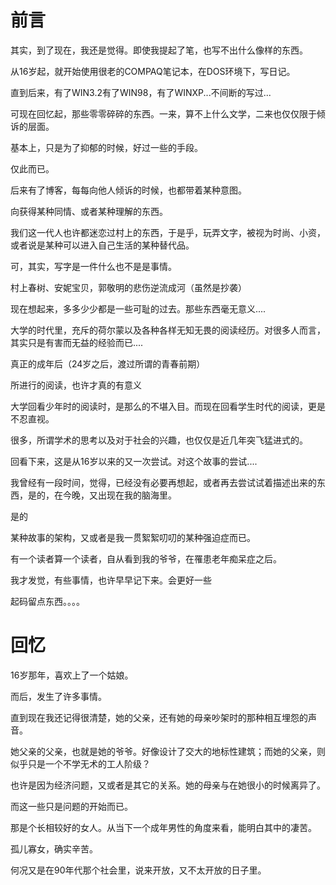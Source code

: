 # 前言

其实，到了现在，我还是觉得。即使我提起了笔，也写不出什么像样的东西。

从16岁起，就开始使用很老的COMPAQ笔记本，在DOS环境下，写日记。

直到后来，有了WIN3.2有了WIN98，有了WINXP...不间断的写过...

可现在回忆起，那些零零碎碎的东西。一来，算不上什么文学，二来也仅仅限于倾诉的层面。

基本上，只是为了抑郁的时候，好过一些的手段。

仅此而已。

后来有了博客，每每向他人倾诉的时候，也都带着某种意图。

向获得某种同情、或者某种理解的东西。

我们这一代人也许都迷恋过村上的东西，于是乎，玩弄文字，被视为时尚、小资，或者说是某种可以进入自己生活的某种替代品。

可，其实，写字是一件什么也不是是事情。

村上春树、安妮宝贝，郭敬明的悲伤逆流成河（虽然是抄袭）

现在想起来，多多少少都是一些可耻的过去。那些东西毫无意义....

大学的时代里，充斥的荷尔蒙以及各种各样无知无畏的阅读经历。对很多人而言，其实只是有害而无益的经验而已....

真正的成年后（24岁之后，渡过所谓的青春前期）

所进行的阅读，也许才真的有意义

大学回看少年时的阅读时，是那么的不堪入目。而现在回看学生时代的阅读，更是不忍直视。

很多，所谓学术的思考以及对于社会的兴趣，也仅仅是近几年突飞猛进式的。

回看下来，这是从16岁以来的又一次尝试。对这个故事的尝试....

我曾经有一段时间，觉得，已经没有必要再想起，或者再去尝试试着描述出来的东西，是的，在今晚，又出现在我的脑海里。

是的

某种故事的架构，又或者是我一贯絮絮叨叨的某种强迫症而已。

有一个读者算一个读者，自从看到我的爷爷，在罹患老年痴呆症之后。

我才发觉，有些事情，也许早早记下来。会更好一些

起码留点东西。。。。


# 回忆

16岁那年，喜欢上了一个姑娘。

而后，发生了许多事情。

直到现在我还记得很清楚，她的父亲，还有她的母亲吵架时的那种相互埋怨的声音。

她父亲的父亲，也就是她的爷爷。好像设计了交大的地标性建筑；而她的父亲，则似乎只是一个不学无术的工人阶级？

也许是因为经济问题，又或者是其它的关系。她的母亲与在她很小的时候离异了。

而这一些只是问题的开始而已。

那是个长相较好的女人。从当下一个成年男性的角度来看，能明白其中的凄苦。

孤儿寡女，确实辛苦。

何况又是在90年代那个社会里，说来开放，又不太开放的日子里。

